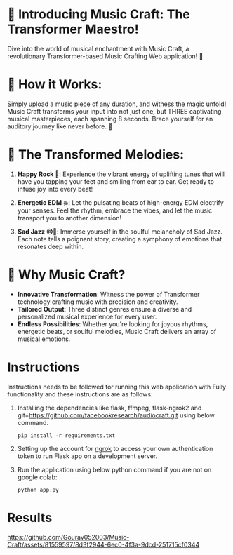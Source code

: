 # 🎵 Introducing Music Craft: The Transformer Maestro!

Dive into the world of musical enchantment with Music Craft, a revolutionary Transformer-based Music Crafting Web application! 🚀

# 🎵 How it Works:

Simply upload a music piece of any duration, and witness the magic unfold! Music Craft transforms your input into not just one, but THREE captivating musical masterpieces, each spanning 8 seconds. Brace yourself for an auditory journey like never before. 🎉

# 🌟 The Transformed Melodies:

1. **Happy Rock 🤘**:
    Experience the vibrant energy of uplifting tunes that will have you tapping your feet and smiling from ear to ear. Get ready to infuse joy into every beat!

2. **Energetic EDM 💥**:
    Let the pulsating beats of high-energy EDM electrify your senses. Feel the rhythm, embrace the vibes, and let the music transport you to another dimension!

3. **Sad Jazz 😢🎷**:
Immerse yourself in the soulful melancholy of Sad Jazz. Each note tells a poignant story, creating a symphony of emotions that resonates deep within.


# 🚀 Why Music Craft?

* **Innovative Transformation**: Witness the power of Transformer technology crafting music with precision and creativity.
* **Tailored Output**: Three distinct genres ensure a diverse and personalized musical experience for every user.
* **Endless Possibilities**: Whether you're looking for joyous rhythms, energetic beats, or soulful melodies, Music Craft delivers an array of musical emotions.
    

# Instructions 

Instructions needs to be followed for running this web application with Fully functionality and these instructions are as follows:

1. Installing the dependencies like flask, ffmpeg, flask-ngrok2 and git+<https://github.com/facebookresearch/audiocraft.git> using below command.
    ```
    pip install -r requirements.txt
    ```
2. Setting up the account for [ngrok](https://dashboard.ngrok.com/login) to access your own authentication token to run Flask app on a development server.

3. Run the application using below python command if you are not on google colab:
    ```
    python app.py
    ```

# Results

https://github.com/Gourav052003/Music-Craft/assets/81559597/8d3f2944-6ec0-4f3a-9dcd-251715cf0344




    
